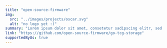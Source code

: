 ```yaml
---
title: "open-source-firmware"
img:
  src: "../images/projects/oscar.svg"
  alt: "no logo yet :)"
summary: "Lorem ipsum dolor sit amet, consetetur sadipscing elitr, sed diam nonumy eirmod tempor invidunt ut labore et dolore magna aliquyam."
link: "https://github.com/open-source-firmware/go-tcg-storage"
supportedByUs: true
---
```

